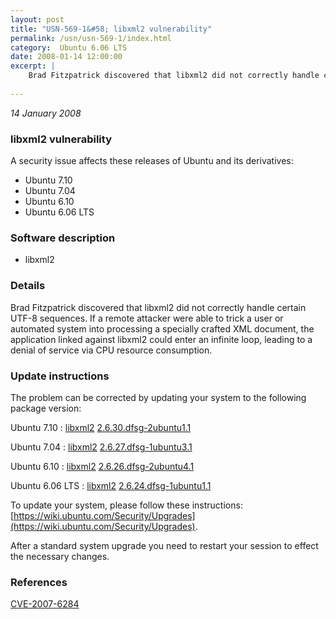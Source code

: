 ```yaml
---
layout: post
title: "USN-569-1&#58; libxml2 vulnerability"
permalink: /usn/usn-569-1/index.html
category:  Ubuntu 6.06 LTS
date: 2008-01-14 12:00:00
excerpt: |
    Brad Fitzpatrick discovered that libxml2 did not correctly handle certain UTF-8 sequences.  If a remote attacker were able to trick a user or automated system into processing a specially crafted XML document, the application linked against libxml2 could enter an infinite loop, leading to a denial of service via CPU resource consumption. 
    
--- 
```

 
 

*14 January 2008*

### libxml2 vulnerability

A security issue affects these releases of Ubuntu and its derivatives:

* Ubuntu 7.10
* Ubuntu 7.04
* Ubuntu 6.10
* Ubuntu 6.06 LTS

### Software description

* libxml2 

### Details

Brad Fitzpatrick discovered that libxml2 did not correctly handle certain UTF-8 sequences. If a remote attacker were able to trick a user or automated system into processing a specially crafted XML document, the application linked against libxml2 could enter an infinite loop, leading to a denial of service via CPU resource consumption. 

### Update instructions

The problem can be corrected by updating your system to the following package version:

Ubuntu 7.10
 : [libxml2](https://launchpad.net/ubuntu/+source/libxml2) <span> [2.6.30.dfsg-2ubuntu1.1](https://launchpad.net/ubuntu/+source/libxml2/2.6.30.dfsg-2ubuntu1.1) </span> 

Ubuntu 7.04
 : [libxml2](https://launchpad.net/ubuntu/+source/libxml2) <span> [2.6.27.dfsg-1ubuntu3.1](https://launchpad.net/ubuntu/+source/libxml2/2.6.27.dfsg-1ubuntu3.1) </span> 

Ubuntu 6.10
 : [libxml2](https://launchpad.net/ubuntu/+source/libxml2) <span> [2.6.26.dfsg-2ubuntu4.1](https://launchpad.net/ubuntu/+source/libxml2/2.6.26.dfsg-2ubuntu4.1) </span> 

Ubuntu 6.06 LTS
 : [libxml2](https://launchpad.net/ubuntu/+source/libxml2) <span> [2.6.24.dfsg-1ubuntu1.1](https://launchpad.net/ubuntu/+source/libxml2/2.6.24.dfsg-1ubuntu1.1) </span> 

To update your system, please follow these instructions: [https://wiki.ubuntu.com/Security/Upgrades](https://wiki.ubuntu.com/Security/Upgrades).

After a standard system upgrade you need to restart your session to effect the necessary changes. 

### References

 
 [CVE-2007-6284](http://people.ubuntu.com/~ubuntu-security/cve/CVE-2007-6284)
 

